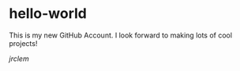 # hello-world
This is my new GitHub Account. I look forward to making lots of cool projects!

*jrclem*

